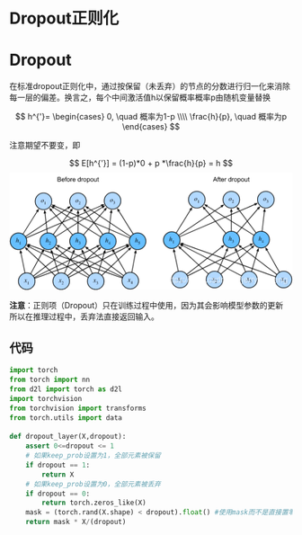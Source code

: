 # Dropout正则化


# Dropout

在标准dropout正则化中，通过按保留（未丢弃）的节点的分数进行归一化来消除每一层的偏差。换言之，每个中间激活值h以保留概率概率p由随机变量替换

$$
h^{'}=
\begin{cases}
0, \quad 概率为1-p \\\\
\frac{h}{p}, \quad 概率为p
\end{cases}
$$

注意期望不要变，即

$$
E[h^{'}] = (1-p)*0 + p *\frac{h}{p} = h
$$
![](image/Pasted%20image%2020220830153314.png)

**注意**：正则项（Dropout）只在训练过程中使用，因为其会影响模型参数的更新  
所以在推理过程中，丢弃法直接返回输入。

## 代码

```python
import torch
from torch import nn 
from d2l import torch as d2l
import torchvision
from torchvision import transforms
from torch.utils import data

def dropout_layer(X,dropout):
    assert 0<=dropout <= 1
    # 如果keep_prob设置为1，全部元素被保留
    if dropout == 1:
        return X
    # 如果keep_prob设置为0，全部元素被丢弃
    if dropout == 0:
        return torch.zeros_like(X)
    mask = (torch.rand(X.shape) < dropout).float() #使用mask而不是直接置零是为了提高计算效率
    return mask * X/(dropout)

```




